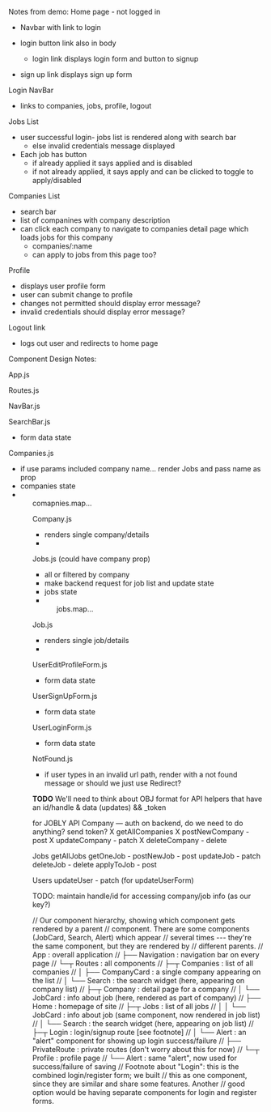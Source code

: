 Notes from demo:
Home page - not logged in
* Navbar with link to login
* login button link also in body
  * login link displays login form and button to signup

* sign up link displays sign up form

Login
NavBar
  * links to companies, jobs, profile, logout

Jobs List
* user successful login- jobs list is rendered along with search bar
  * else invalid credentials message displayed
* Each job has button
  * if already applied it says applied and is disabled
  * if not already applied, it says apply and can be clicked to toggle to apply/disabled

Companies List
* search bar
* list of companines with company description
* can click each company to navigate to companies detail page which loads jobs for this company
  * companies/:name
  * can apply to jobs from this page too?

Profile
  * displays user profile form
  * user can submit change to profile
  * changes not permitted should display error message?
  * invalid credentials should display error message?

Logout link
  * logs out user and redirects to home page

Component Design Notes:

App.js

Routes.js

NavBar.js

SearchBar.js
* form data state

<!-- ListContainer.js (filters if companies or jobs)
  * conatiner for rendering the companies or jobs
  * use useParams to determine if company or job path to send backend request
  * if job path
    * <Jobs/>
  * if company path
    * <Companies/> -->

Companies.js
  * if use params included company name... render Jobs and pass name as prop
  * companies state
  * <ul> comapnies.map...<Company/> <ul>

Company.js
  * renders single company/details <li>

Jobs.js (could have company prop)
 * all or filtered by company
 * make backend request for job list and update state
 * jobs state
 * <ul> jobs.map...<Job/> </ul>

Job.js
  * renders single job/details <li>

UserEditProfileForm.js
  * form data state

UserSignUpForm.js
  * form data state

UserLoginForm.js
  * form data state

NotFound.js
  * if user types in an invalid url path, render with a not found message or should we just use Redirect?





**TODO**
We'll need to think about OBJ format for API helpers that have an id/handle & data (updates) && _token

for JOBLY API
Company — auth on backend, do we need to do anything? send token?
	X getAllCompanies
	X postNewCompany - post
	X updateCompany - patch
	X deleteCompany - delete

Jobs
	getAllJobs
	getOneJob -
	postNewJob - post
	updateJob - patch
	deleteJob - delete
	applyToJob - post

Users
	updateUser - patch  (for updateUserForm)
	

TODO:
  maintain handle/id for accessing company/job info (as our key?)



  // Our component hierarchy, showing which component gets rendered by a parent
// component. There are some components (JobCard, Search, Alert) which appear
// several times --- they're the same component, but they are rendered by
// different parents.
// App                  : overall application
// ├── Navigation       : navigation bar on every page
// └─┬ Routes           : all <Route> components
//   ├─┬ Companies      : list of all companies
//   │ ├── CompanyCard  : a single company appearing on the list
//   │ └── Search       : the search widget (here, appearing on company list)
//   ├─┬ Company        : detail page for a company
//   │ └── JobCard      : info about job (here, rendered as part of company)
//   ├── Home           : homepage of site
//   ├─┬ Jobs           : list of all jobs
//   │ │ └── JobCard    : info about job (same component, now rendered in job list)
//   │ └── Search       : the search widget (here, appearing on job list)
//   ├─┬ Login          : login/signup route [see footnote]
//   │ └── Alert        : an "alert" component for showing up login success/failure
//   ├── PrivateRoute   : private routes (don't worry about this for now)
//   └─┬ Profile        : profile page
//     └── Alert        : same "alert", now used for success/failure of saving
// Footnote about "Login": this is the combined login/register form; we built
// this as one component, since they are similar and share some features. Another
// good option would be having separate components for login and register forms.